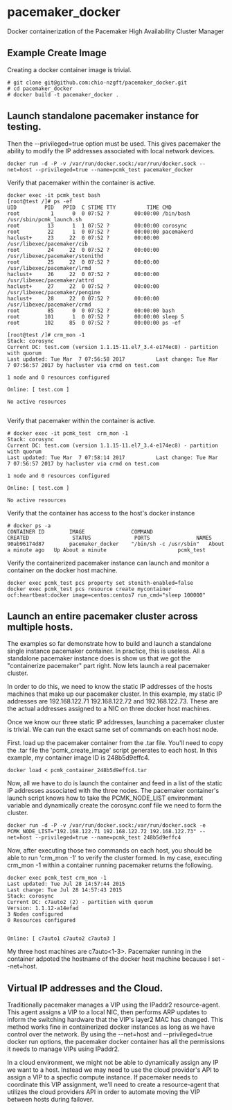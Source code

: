 # pacemaker_docker
Docker containerization of the Pacemaker High Availability Cluster Manager

## Example Create Image

Creating a docker container image is trivial. 

```
# git clone git@github.com:chio-nzgft/pacemaker_docker.git
# cd pacemaker_docker
# docker build -t pacemaker_docker .

```

## Launch standalone pacemaker instance for testing.

Then the --privileged=true option must be used. This gives pacemaker the ability
to modify the IP addresses associated with local network devices. 

```
docker run -d -P -v /var/run/docker.sock:/var/run/docker.sock --net=host --privileged=true --name=pcmk_test pacemaker_docker

```

Verify that pacemaker within the container is active.

```
docker exec -it pcmk_test bash
[root@test /]# ps -ef
UID         PID   PPID  C STIME TTY          TIME CMD
root          1      0  0 07:52 ?        00:00:00 /bin/bash /usr/sbin/pcmk_launch.sh
root         13      1  1 07:52 ?        00:00:00 corosync
root         22      1  0 07:52 ?        00:00:00 pacemakerd
haclust+     23     22  0 07:52 ?        00:00:00 /usr/libexec/pacemaker/cib
root         24     22  0 07:52 ?        00:00:00 /usr/libexec/pacemaker/stonithd
root         25     22  0 07:52 ?        00:00:00 /usr/libexec/pacemaker/lrmd
haclust+     26     22  0 07:52 ?        00:00:00 /usr/libexec/pacemaker/attrd
haclust+     27     22  0 07:52 ?        00:00:00 /usr/libexec/pacemaker/pengine
haclust+     28     22  0 07:52 ?        00:00:00 /usr/libexec/pacemaker/crmd
root         85      0  0 07:52 ?        00:00:00 bash
root        101      1  0 07:52 ?        00:00:00 sleep 5
root        102     85  0 07:52 ?        00:00:00 ps -ef

[root@test /]# crm_mon -1
Stack: corosync
Current DC: test.com (version 1.1.15-11.el7_3.4-e174ec8) - partition with quorum
Last updated: Tue Mar  7 07:56:58 2017          Last change: Tue Mar  7 07:56:57 2017 by hacluster via crmd on test.com

1 node and 0 resources configured

Online: [ test.com ]

No active resources


```
Verify that pacemaker within the container is active.

```
# docker exec -it pcmk_test  crm_mon -1
Stack: corosync
Current DC: test.com (version 1.1.15-11.el7_3.4-e174ec8) - partition with quorum
Last updated: Tue Mar  7 07:58:14 2017          Last change: Tue Mar  7 07:56:57 2017 by hacluster via crmd on test.com

1 node and 0 resources configured

Online: [ test.com ]

No active resources

```

Verify that the container has access to the host's docker instance

```
# docker ps -a
CONTAINER ID        IMAGE               COMMAND                  CREATED              STATUS              PORTS               NAMES
90ab96174d87        pacemaker_docker    "/bin/sh -c /usr/sbin"   About a minute ago   Up About a minute                       pcmk_test

```

Verify the containerized pacemaker instance can launch and monitor a
container on the docker host machine.
```
docker exec pcmk_test pcs property set stonith-enabled=false
docker exec pcmk_test pcs resource create mycontainer ocf:heartbeat:docker image=centos:centos7 run_cmd="sleep 100000"
```

## Launch an entire pacemaker cluster across multiple hosts.

The examples so far demonstrate how to build and launch a standalone single
instance pacemaker container. In practice, this is useless. All a standalone
pacemaker instance does is show us that we got the "containerize pacemaker"
part right. Now lets launch a real pacemaker cluster.

In order to do this, we need to know the static IP addresses of the hosts
machines that make up our pacemaker cluster. In this example, my static
IP addresses are 192.168.122.71 192.168.122.72 and 192.168.122.73. These
are the actual addresses assigned to a NIC on three docker host machines.

Once we know our three static IP addresses, launching a pacemaker cluster
is trivial. We can run the exact same set of commands on each host node.

First. load up the pacemaker container from the .tar file. You'll need to
copy the .tar file the 'pcmk_create_image' script generates to each host.
In this example, my container image ID is 248b5d9effc4.

```
docker load < pcmk_container_248b5d9effc4.tar
```

Now, all we have to do is launch the container and feed in a list of the
static IP addresses associated with the three nodes. The pacemaker container's
launch script knows how to take the PCMK_NODE_LIST environment variable and
dynamically create the corosync.conf file we need to form the cluster.

```
docker run -d -P -v /var/run/docker.sock:/var/run/docker.sock -e PCMK_NODE_LIST="192.168.122.71 192.168.122.72 192.168.122.73" --net=host --privileged=true --name=pcmk_test 248b5d9effc4
```

Now, after executing those two commands on each host, you should be able
to run 'crm_mon -1' to verify the cluster formed. In my case, executing
crm_mon -1 within a container running pacemaker returns the following.

```
docker exec pcmk_test crm_mon -1
Last updated: Tue Jul 28 14:57:44 2015
Last change: Tue Jul 28 14:57:43 2015
Stack: corosync
Current DC: c7auto2 (2) - partition with quorum
Version: 1.1.12-a14efad
3 Nodes configured
0 Resources configured


Online: [ c7auto1 c7auto2 c7auto3 ]
```

My three host machines are c7auto<1-3>. Pacemaker running in the container adpoted
the hostname of the docker host machine because I set --net=host.

## Virtual IP addresses and the Cloud.

Traditionally pacemaker manages a VIP using the IPaddr2 resource-agent. This
agent assigns a VIP to a local NIC, then performs ARP updates to inform the
switching hardware that the VIP's layer2 MAC has changed. This method works
fine in containerized docker instances as long as we have control over the
network. By using the --net=host and --privileged=true docker run options,
the pacemaker docker container has all the permissions it needs to manage
VIPs using IPaddr2.

In a cloud environment, we might not be able to dynamically assign any IP we
want to a host. Instead we may need to use the cloud provider's API to assign
a VIP to a specfic compute instance. If pacemaker needs to coordinate this
VIP assignment, we'll need to create a resource-agent that utilizes the cloud
providers API in order to automate moving the VIP between hosts during failover.


